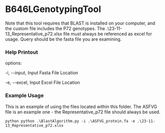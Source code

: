 # B646LGenotypingTool

Note that this tool requires that BLAST is installed on your computer, and the custom file includes the P72 genotypes. The .\\23-11-13_Representative_p72.xlsx file must always be referenced as excel for usage. Query should be the fasta file you are examining.

### Help Printout

options:
  
  -i, --input, Input Fasta File Location
  
  -e, --excel, Input Excel File Location 

### Example Usage
This is an example of using the files located within this folder. The ASFVG file is an example one - the Representative_p72 file should always be used.

    python python .\BlastAlgorithm.py -i .\ASFVG_protein.fa -e .\23-11-13_Representative_p72.xlsx
  
